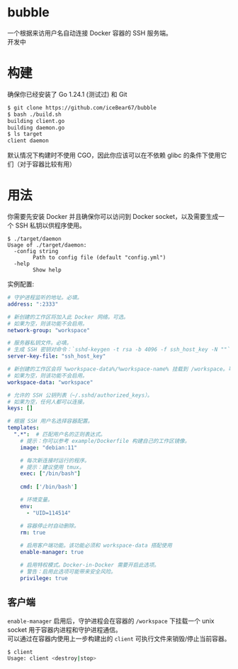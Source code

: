 # bubble
一个根据来访用户名自动连接 Docker 容器的 SSH 服务端。  
开发中

# 构建
确保你已经安装了 Go 1.24.1 (测试过) 和 Git

```bash
$ git clone https://github.com/iceBear67/bubble
$ bash ./build.sh
building client.go
building daemon.go
$ ls target
client daemon
```

默认情况下构建时不使用 CGO，因此你应该可以在不依赖 glibc 的条件下使用它们（对于容器比较有用）

# 用法

你需要先安装 Docker 并且确保你可以访问到 Docker socket，以及需要生成一个 SSH 私钥以供程序使用。

```aiignore
$ ./target/daemon
Usage of ./target/daemon:
  -config string
        Path to config file (default "config.yml")
  -help
        Show help
```

实例配置:
```yaml
# 守护进程监听的地址。必填。
address: ":2333"

# 新创建的工作区将加入此 Docker 网络。可选。
# 如果为空，则该功能不会启用。
network-group: "workspace"

# 服务器私钥文件。必填。
# 生成 SSH 密钥对命令：`sshd-keygen -t rsa -b 4096 -f ssh_host_key -N ""`
server-key-file: "ssh_host_key"

# 新创建的工作区会将 %workspace-data%/%workspace-name% 挂载到 /workspace。可选。
# 如果为空，则该功能不会启用。
workspace-data: "workspace"

# 允许的 SSH 公钥列表（~/.sshd/authorized_keys）。
# 如果为空，任何人都可以连接。
keys: []

# 根据 SSH 用户名选择容器配置。
templates:
  ".*":  # 匹配用户名的正则表达式。
    # 提示：你可以参考 example/Dockerfile 构建自己的工作区镜像。
    image: "debian:11"

    # 每次新连接时运行的程序。
    # 提示：建议使用 tmux。
    exec: ["/bin/bash"]
    
    cmd: ['/bin/bash']

    # 环境变量。
    env:
      - "UID=114514"

    # 容器停止时自动删除。
    rm: true
    
    # 启用客户端功能。该功能必须和 workspace-data 搭配使用
    enable-manager: true

    # 启用特权模式。Docker-in-Docker 需要开启此选项。
    # 警告：启用此选项可能带来安全风险。
    privilege: true
```

## 客户端

`enable-manager` 启用后，守护进程会在容器的 `/workspace` 下挂载一个 unix socket 用于容器内进程和守护进程通信。  
可以通过在容器内使用上一步构建出的 `client` 可执行文件来销毁/停止当前容器。
```bash
$ client
Usage: client <destroy|stop> 
```